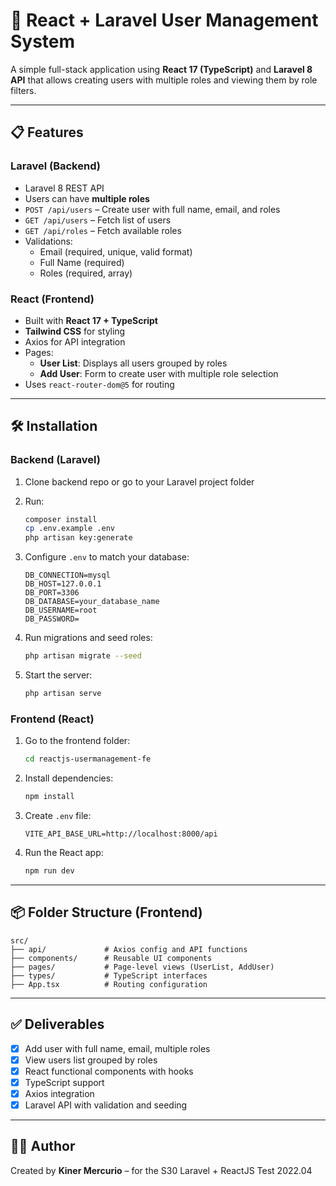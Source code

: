 # 🚀 React + Laravel User Management System

A simple full-stack application using **React 17 (TypeScript)** and **Laravel 8 API** that allows creating users with multiple roles and viewing them by role filters.

---

## 📋 Features

### Laravel (Backend)

- Laravel 8 REST API
- Users can have **multiple roles**
- `POST /api/users` – Create user with full name, email, and roles
- `GET /api/users` – Fetch list of users
- `GET /api/roles` – Fetch available roles
- Validations:
  - Email (required, unique, valid format)
  - Full Name (required)
  - Roles (required, array)

### React (Frontend)

- Built with **React 17 + TypeScript**
- **Tailwind CSS** for styling
- Axios for API integration
- Pages:
  - **User List**: Displays all users grouped by roles
  - **Add User**: Form to create user with multiple role selection
- Uses `react-router-dom@5` for routing

---

## 🛠️ Installation

### Backend (Laravel)

1. Clone backend repo or go to your Laravel project folder
2. Run:

   ```bash
   composer install
   cp .env.example .env
   php artisan key:generate
   ```

3. Configure `.env` to match your database:

   ```
   DB_CONNECTION=mysql
   DB_HOST=127.0.0.1
   DB_PORT=3306
   DB_DATABASE=your_database_name
   DB_USERNAME=root
   DB_PASSWORD=
   ```

4. Run migrations and seed roles:

   ```bash
   php artisan migrate --seed
   ```

5. Start the server:

   ```bash
   php artisan serve
   ```

### Frontend (React)

1. Go to the frontend folder:

   ```bash
   cd reactjs-usermanagement-fe
   ```

2. Install dependencies:

   ```bash
   npm install
   ```

3. Create `.env` file:

   ```
   VITE_API_BASE_URL=http://localhost:8000/api
   ```

4. Run the React app:

   ```bash
   npm run dev
   ```

---

## 📦 Folder Structure (Frontend)

```
src/
├── api/             # Axios config and API functions
├── components/      # Reusable UI components
├── pages/           # Page-level views (UserList, AddUser)
├── types/           # TypeScript interfaces
├── App.tsx          # Routing configuration
```

---

## ✅ Deliverables

- [x] Add user with full name, email, multiple roles
- [x] View users list grouped by roles
- [x] React functional components with hooks
- [x] TypeScript support
- [x] Axios integration
- [x] Laravel API with validation and seeding

---

## 👨‍💻 Author

Created by **Kiner Mercurio** – for the S30 Laravel + ReactJS Test 2022.04
